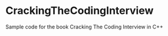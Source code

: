 CrackingTheCodingInterview
==========================

Sample code for the book Cracking The Coding Interview in C++
